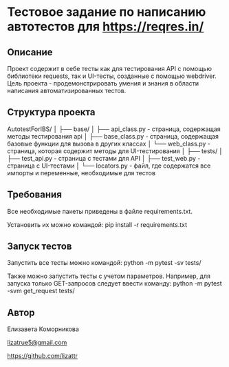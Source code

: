 # Тестовое задание по написанию автотестов для https://reqres.in/

## Описание
Проект содержит в себе тесты как для тестирования API с помощью библиотеки requests, так и UI-тесты, созданные с помощью webdriver. Цель проекта - продемонстрировать умения и знания в области написания автоматизированных тестов.

## Структура проекта

AutotestForIBS/
│
├── base/
│   ├── api_class.py - страница, содержащая методы тестирования api
│   ├── base_class.py - страница, содержащая базовые функции для вызова в других классах
│   └── web_class.py - страница, которая содержит методы для UI-тестирования
│
├── tests/
│   ├── test_api.py - страница с тестами для API
│   ├── test_web.py - страница с UI-тестами
│
└── locators.py - файл, где содержатся все импорты и переменные, необходимые для тестов

## Требования

Все необходимые пакеты приведены в файле requirements.txt. 

Установить их можно командой:
pip install -r requirements.txt

## Запуск тестов

Запустить все тесты можно командой:
python -m pytest -sv tests/

Также можно запустить тесты с учетом параметров. Например, для запуска только GET-запросов следует ввести команду: 
python -m pytest -svm get_request tests/

## Автор
Елизавета Коморникова

lizatrue5@gmail.com

https://github.com/lizattr

